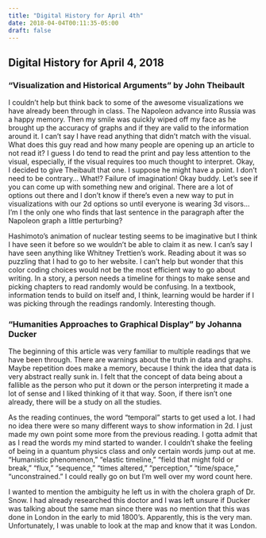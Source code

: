 ```yaml
---
title: "Digital History for April 4th"
date: 2018-04-04T00:11:35-05:00
draft: false
---
```


## Digital History for April 4, 2018### “Visualization and Historical Arguments” by John TheibaultI couldn’t help but think back to some of the awesome visualizations we have already been through in class. The Napoleon advance into Russia was a happy memory. Then my smile was quickly wiped off my face as he brought up the accuracy of graphs and if they are valid to the information around it. I can’t say I have read anything that didn’t match with the visual. What does this guy read and how many people are opening up an article to not read it? I guess I do tend to read the print and pay less attention to the visual, especially, if the visual requires too much thought to interpret.  Okay, I decided to give Theibault that one. I suppose he might have a point. I don’t need to be contrary… What!? Failure of imagination! Okay buddy. Let’s see if you can come up with something new and original. There are a lot of options out there and I don’t know if there’s even a new way to put in visualizations with our 2d options so until everyone is wearing 3d visors… I’m I the only one who finds that last sentence in the paragraph after the Napoleon graph a little perturbing?
Hashimoto’s animation of nuclear testing seems to be imaginative but I think I have seen it before so we wouldn’t be able to claim it as new. I can’s say I have seen anything like Whitney Trettien’s work. Reading about it was so puzzling that I had to go to her website. I can’t help but wonder that this color coding choices would not be the most efficient way to go about writing. In a story, a person needs a timeline for things to make sense and picking chapters to read randomly would be confusing. In a textbook, information tends to build on itself and, I think, learning would be harder if I was picking through the readings randomly. Interesting though.### “Humanities Approaches to Graphical Display” by Johanna DuckerThe beginning of this article was very familiar to multiple readings that we have been through. There are warnings about the truth in data and graphs. Maybe repetition does make a memory, because I think the idea that data is very abstract really sunk in. I felt that the concept of data being about a fallible as the person who put it down or the person interpreting it made a lot of sense and I liked thinking of it that way. Soon, if there isn’t one already, there will be a study on all the studies. 
As the reading continues, the word “temporal” starts to get used a lot. I had no idea there were so many different ways to show information in 2d. I just made my own point some more from the previous reading. I gotta admit that as I read the words my mind started to wander. I couldn’t shake the feeling of being in a quantum physics class and only certain words jump out at me. “Humanistic phenomenon,” “elastic timeline,” “field that might fold or break,” “flux,” “sequence,” “times altered,” “perception,” “time/space,” “unconstrained.” I could really go on but I’m well over my word count here. 
I wanted to mention the ambiguity he left us in with the cholera graph of Dr. Snow. I had already researched this doctor and I was left unsure if Ducker was talking about the same man since there was no mention that this was done in London in the early to mid 1800’s. Apparently, this is the very man.  Unfortunately, I was unable to look at the map and know that it was London.
